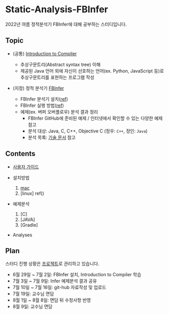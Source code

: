 # Static-Analysis-FBInfer

2022년 여름 정적분석기 FBInfer에 대해 공부하는 스터디입니다.



## Topic

- (공통) [Introduction to Compiler](https://github.com/kwanghoon/Lecture_IntroToCompiler)
  - 추상구문트리(Abstract syntax tree) 이해
  - 제공된 Java 언어 외에 자신이 선호하는 언어(ex. Python, JavaScript 등)로 추상구문트리를 표현하는 프로그램 작성

- (지정) 정적 분석기 [FBInfer](https://fbinfer.com/) 
  - FBInfer 분석기 설치([ref](https://github.com/facebook/infer/blob/main/INSTALL.md))
  - FBInfer 실행 방법([ref](https://github.com/facebook/infer/tree/main/examples))
  - 예제(ex. 버퍼 오버플로우) 분석 결과 정리
    - FBInfer GitHub에 준비된 예제 / 인터넷에서 확인할 수 있는 다양한 예제 참고
    - 분석 대상: Java, C, C++, Objective C (정우: `C++`, 정인: `Java`)
    - 분석 목록: [기술 문서](https://fbinfer.com/docs/all-issue-types) 참고

## Contents

- [사용자 가이드](doc/user_guide.md) 
- 설치방법
  1. [mac]()
  2. [linux] ref()
  
- 예제분석
  1. [C]
  2. [JAVA]
  3. [Gradle]

- Analyses

## Plan

스터디 진행 상황은 [프로젝트](https://github.com/mywnajsldkf/Static-Analysis-FBInfer/projects/1)로 관리하고 있습니다.

- 6월 29일 ~ 7월 2일: FBInfer 설치, Introduction to Compiler 학습
- 7월 3일 ~ 7월 9일: Infer 예제분석 결과 공유
- 7월 10일 ~ 7월 16일: git-hub 자료작성 및 업로드
- 7월 19일: 교수님 면담
- 8월 1일 ~ 8월 8일: 면담 뒤 수정사항 반영
- 8월 9일: 교수님 면담
